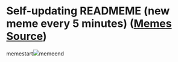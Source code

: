 # Self-updating READMEME (new meme every 5 minutes) ([Memes Source](https://bramses.notion.site/a49c1e962b7646879176ac3b327b6533?v=4d1eda54b170483cb03a40f257231764))

memestart![](https://www.notion.so/image/https%3A%2F%2Fs3-us-west-2.amazonaws.com%2Fsecure.notion-static.com%2F55fab720-fa6b-490f-b2ae-8a9ad8636c25%2F4514823E-3E05-419B-B3D8-5B1D3EB85CD2.jpeg?table=block&id=84ed0c08-7eaa-451e-b898-cab11d06458c&cache=v2)memeend
